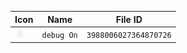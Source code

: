 | Icon | Name | File ID |
| ---  | ---  | ---     |
| ![](debug%20On.png) | `debug On` | `3988006027364870726` |
